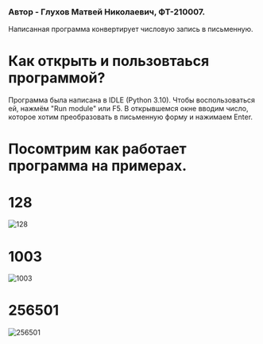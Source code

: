 ### Автор - Глухов Матвей Николаевич, ФТ-210007.

Написанная программа конвертирует числовую запись в письменную.

# Как открыть и пользовтаься программой? 
Программа была написана в IDLE (Python 3.10). Чтобы воспользоваться ей, нажмём "Run module" или F5. В открывшемся окне вводим число, которое хотим преобразовать в письменную форму и нажимаем Enter.

# Посомтрим как работает программа на примерах.
# 128
![128](https://user-images.githubusercontent.com/53860694/190847210-d12c63ba-0737-4d20-9155-8f918d4443cb.jpg)
# 1003
![1003](https://user-images.githubusercontent.com/53860694/190847229-32bab2a6-5f12-41da-82e8-9af12d70a744.jpg)
# 256501
![256501](https://user-images.githubusercontent.com/53860694/190847246-f3ab5de2-7b52-4d69-b924-77c00847a5de.jpg)
